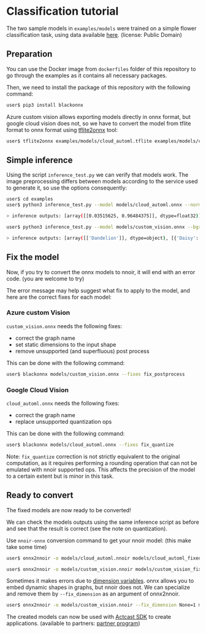 # Classification tutorial

The two sample models in `examples/models` were trained on a simple flower classification task, using data available [here](https://public.roboflow.com/classification/flowers_classification/2). (license: Public Domain)

## Preparation

You can use the Docker image from `dockerfiles` folder of this repository to go through the examples as it contains all necessary packages.

Then, we need to install the package of this repository with the following command:

```bash
user$ pip3 install blackonnx
```

Azure custom vision allows exporting models directly in onnx format, but google cloud vision does not, so we have to convert the model from tflite format to onnx format using [tflite2onnx](https://github.com/jackwish/tflite2onnx) tool:

```bash
user$ tflite2onnx examples/models/cloud_automl.tflite examples/models/cloud_automl.onnx
```

## Simple inference

Using the script `inference_test.py` we can verify that models work. The image preprocessing differs between models according to the service used to generate it, so use the options consequently:

```bash
user$ cd examples
user$ python3 inference_test.py --model models/cloud_automl.onnx --normalized

> inference outputs: [array([[0.03515625, 0.96484375]], dtype=float32)]

user$ python3 inference_test.py --model models/custom_vision.onnx --bgr

> inference outputs: [array([['Dandelion']], dtype=object), [{'Daisy': 0.24544349312782288, 'Dandelion': 0.7545564770698547}]]
```

## Fix the model

Now, if you try to convert the onnx models to nnoir, it will end with an error code. (you are welcome to try)

The error message may help suggest what fix to apply to the model, and here are the correct fixes for each model:

### Azure custom Vision

`custom_vision.onnx` needs the following fixes:

- correct the graph name
- set static dimensions to the input shape
- remove unsupported (and superfluous) post process

This can be done with the following command:

```bash
user$ blackonnx models/custom_vision.onnx --fixes fix_postprocess 
```

### Google Cloud Vision

`cloud_automl.onnx` needs the following fixes:

- correct the graph name
- replace unsupported quantization ops

This can be done with the following command:

```bash
user$ blackonnx models/cloud_automl.onnx --fixes fix_quantize 
```

Note: `fix_quantize` correction is not strictly equivalent to the original computation, as it requires performing a rounding operation that can not be emulated with nnoir supported ops. This affects the precision of the model to a certain extent but is minor in this task.

## Ready to convert

The fixed models are now ready to be converted!

We can check the models outputs using the same inference script as before and see that the result is correct (see the note on quantization).

Use `nnoir-onnx` conversion command to get your nnoir model: (this make take some time)

```bash
user$ onnx2nnoir -o models/cloud_automl.nnoir models/cloud_automl_fixed.onnx

user$ onnx2nnoir -o models/custom_vision.nnoir models/custom_vision_fixed.onnx
```

Sometimes it makes errors due to [dimension variables](https://github.com/onnx/onnx/blob/master/docs/IR.md#static-tensor-shapes).
onnx allows you to embed dynamic shapes in graphs, but nnoir does not.
We can specialize and remove them by `--fix_dimension` as an argument of onnx2nnoir.

``` bash
user$ onnx2nnoir -o models/custom_vision.nnoir --fix_dimension None=1 models/custom_vision_fixed.onnx
```

The created models can now be used with [Actcast SDK](https://actcast.io/docs/ForVendor/ApplicationDevelopment/GettingStarted/) to create applications. (available to partners: [partner program](https://actcast.io/docs/files/partner_program.pdf))
